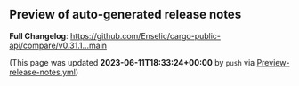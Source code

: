 ## Preview of auto-generated release notes
<!-- Release notes generated using configuration in .github/release.yml at main -->



**Full Changelog**: https://github.com/Enselic/cargo-public-api/compare/v0.31.1...main


(This page was updated **2023-06-11T18:33:24+00:00** by `push` via [Preview-release-notes.yml](https://github.com/Enselic/cargo-public-api/actions/runs/5236938309))

